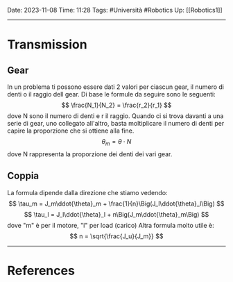 Date: 2023-11-08
Time: 11:28
Tags: #Università #Robotics 
Up: [[Robotics1]]

---
# Transmission

## Gear
In un problema ti possono essere dati 2 valori per ciascun gear, il numero di denti o il raggio dell gear. Di base le formule da seguire sono le seguenti:
$$
\frac{N_1}{N_2} = \frac{r_2}{r_1}
$$
dove N sono il numero di denti e r il raggio.
Quando ci si trova davanti a una serie di gear, uno collegato all'altro, basta moltiplicare il numero di denti per capire la proporzione che si ottiene alla fine.
$$
\theta_m = \theta \cdot N
$$
dove N rappresenta la proporzione dei denti dei vari gear.

## Coppia
La formula dipende dalla direzione che stiamo vedendo:
$$
\tau_m = J_m\ddot{\theta}_m + \frac{1}{n}\Big(J_l\ddot{\theta}_l\Big)
$$
$$
\tau_l = J_l\ddot{\theta}_l + n\Big(J_m\ddot{\theta}_m\Big)
$$
dove "m" è per il motore, "l" per load (carico)
Altra formula molto utile è:
$$
n = \sqrt{\frac{J_u}{J_m}}
$$

---
# References
